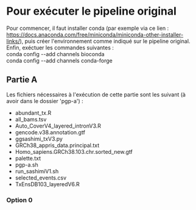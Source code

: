 # Pour exécuter le pipeline original
Pour commencer, il faut installer conda (par exemple via ce lien : https://docs.anaconda.com/free/miniconda/miniconda-other-installer-links/), puis créer l'environnement comme indiqué sur le pipeline original. Enfin, exéctuer les commandes suivantes :  
conda config --add channels bioconda  
conda config --add channels conda-forge  

## Partie A
Les fichiers nécessaires à l'exécution de cette partie sont les suivant (à avoir dans le dossier 'pgp-a') :  
- abundant_tx.R  
- all_bams.tsv  
- Auto_CoverV4_layered_intronV3.R  
- gencode.v38.annotation.gtf  
- ggsashimi_txV3.py  
- GRCh38_appris_data.principal.txt  
- Homo_sapiens.GRCh38.103.chr.sorted_new.gtf  
- palette.txt  
- pgp-a.sh  
- run_sashimiV1.sh  
- selected_events.csv  
- TxEnsDB103_layeredV6.R  

### Option 0
